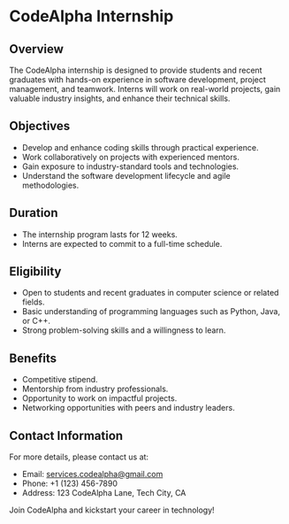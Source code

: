 # CodeAlpha Internship

## Overview

The CodeAlpha internship is designed to provide students and recent graduates with hands-on experience in software development, project management, and teamwork. Interns will work on real-world projects, gain valuable industry insights, and enhance their technical skills.

## Objectives

- Develop and enhance coding skills through practical experience.
- Work collaboratively on projects with experienced mentors.
- Gain exposure to industry-standard tools and technologies.
- Understand the software development lifecycle and agile methodologies.

## Duration

- The internship program lasts for 12 weeks.
- Interns are expected to commit to a full-time schedule.

## Eligibility

- Open to students and recent graduates in computer science or related fields.
- Basic understanding of programming languages such as Python, Java, or C++.
- Strong problem-solving skills and a willingness to learn.

## Benefits

- Competitive stipend.
- Mentorship from industry professionals.
- Opportunity to work on impactful projects.
- Networking opportunities with peers and industry leaders.

## Contact Information

For more details, please contact us at:

- Email: <services.codealpha@gmail.com>
- Phone: +1 (123) 456-7890
- Address: 123 CodeAlpha Lane, Tech City, CA

Join CodeAlpha and kickstart your career in technology!

